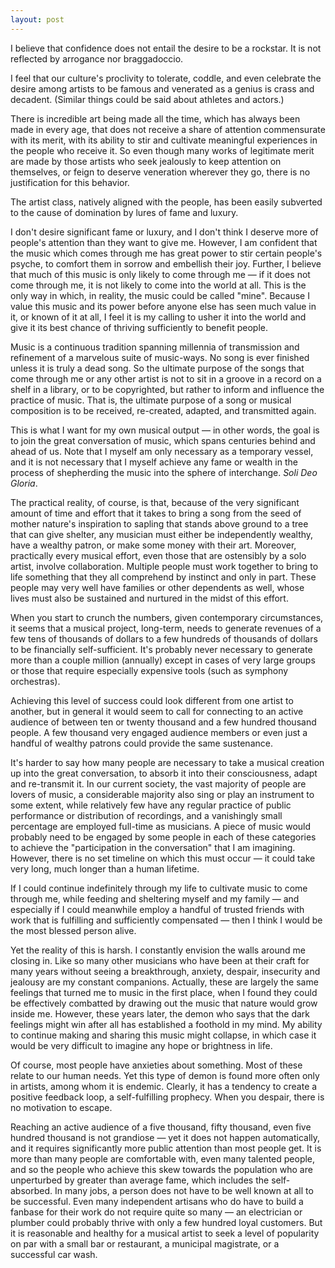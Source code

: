```yaml
---
layout: post
---
```


I believe that confidence does not entail the desire to be a rockstar. It is not
reflected by arrogance nor braggadoccio.

I feel that our culture's proclivity to tolerate, coddle, and even celebrate 
the desire among artists to be famous and venerated as a genius is crass and
decadent. (Similar things could be said about athletes and actors.)

There is incredible art being made all the time,
which has always been made in every age, that does not receive a share of 
attention commensurate with its merit, with its ability to stir and cultivate
meaningful experiences in the people who receive it. So even though many works
of legitimate merit are made by those artists who seek jealously to keep 
attention on themselves, or feign to deserve veneration wherever they go,
there is no justification for this behavior.

The artist class, natively aligned with the people, has been easily subverted to
the cause of domination by lures of fame and luxury.

I don't desire significant fame or luxury, and I don't think I deserve more of
people's attention than they want to give me. However, I am confident that the
music which comes through me has great power to stir certain people's psyche, to
comfort them in sorrow and embellish their joy. Further, I believe that much of
this music is only likely to come through me — if it does not come through me,
it is not likely to come into the world at all. This is the only way in which,
in reality, the music could be called "mine". Because I value this music and its
power before anyone else has seen much value in it, or known of it at all, I 
feel it is my calling to usher it into the world and give it its best chance of
thriving sufficiently to benefit people.

Music is a continuous tradition spanning millennia of transmission and 
refinement of a marvelous suite of music-ways. No song is ever finished unless
it is truly a dead song. So the ultimate purpose of the songs that come through
me or any other artist is not to sit in a groove in a record on a shelf in a 
library, or to be copyrighted, but rather to inform and influence the practice 
of music. That is, the ultimate purpose of a song or musical composition is to 
be received, re-created, adapted, and transmitted again.

This is what I want for my own musical output — in other words, the goal is to
join the great conversation of music, which spans centuries behind and ahead of
us. Note that I myself am only necessary as a temporary vessel, and it is not 
necessary that I myself achieve any fame or wealth in the process of shepherding
the music into the sphere of interchange. *Soli Deo Gloria*.

The practical reality, of course, is that, because of the very significant 
amount of time and effort that it takes to bring a song from the seed of mother
nature's inspiration to sapling that stands above ground to a tree that can give
shelter, any musician must either be independently wealthy, have a wealthy 
patron, or make some money with their art. Moreover, practically every musical 
effort, even those that are ostensibly by a solo artist, involve collaboration.
Multiple people must work together to bring to life something that they all
comprehend by instinct and only in part. These people may very well have 
families or other dependents as well, whose lives must also be sustained and
nurtured in the midst of this effort.

When you start to crunch the numbers, given contemporary circumstances, it seems
that a musical project, long-term, needs to generate revenues of a few tens of
thousands of dollars to a few hundreds of thousands of dollars to be financially
self-sufficient. It's probably never necessary to generate more than a couple
million (annually) except in cases of very large groups or those that require
especially expensive tools (such as symphony orchestras).

Achieving this level of success could look different from one artist to another,
but in general it would seem to call for connecting to an active audience of
between ten or twenty thousand and a few hundred thousand people. A few thousand
very engaged audience members or even just a handful of wealthy patrons could
provide the same sustenance.

It's harder to say how many people are necessary to take a musical creation up
into the great conversation, to absorb it into their consciousness, adapt and
re-transmit it. In our current society, the vast majority of people are lovers 
of music, a considerable majority also sing or play an instrument to some
extent, while relatively few have any regular practice of public performance
or distribution of recordings, and a vanishingly small percentage are employed
full-time as musicians. A piece of music would probably need to be engaged by
some people in each of these categories to achieve the "participation in the 
conversation" that I am imagining. However, there is no set timeline on which
this must occur — it could take very long, much longer than a human lifetime.

If I could continue indefinitely through my life to cultivate music to come
through me, while feeding and sheltering myself and my family — and especially 
if I could meanwhile employ a handful of trusted friends with work that is 
fulfilling and sufficiently compensated — then I think I would be the most 
blessed person alive.

Yet the reality of this is harsh. I constantly envision the walls around me
closing in. Like so many other musicians who have been at their craft for many
years without seeing a breakthrough, anxiety, despair, insecurity and jealousy
are my constant companions. Actually, these are largely the same feelings that
turned me to music in the first place, when I found they could be effectively
combatted by drawing out the music that nature would grow inside me. However,
these years later, the demon who says that the dark feelings might win after all
has established a foothold in my mind. My ability to continue making and sharing
this music might collapse, in which case it would be very difficult to imagine
any hope or brightness in life.

Of course, most people have anxieties about something. Most of these relate to
our human needs. Yet this type of demon is found more often only in artists,
among whom it is endemic. Clearly, it has a tendency to create a positive 
feedback loop, a self-fulfilling prophecy. When you despair, there is no 
motivation to escape.

Reaching an active audience of a five thousand, fifty thousand, even five
hundred thousand is not grandiose — yet it does not happen automatically, and
it requires significantly more public attention than most people get. It is more
than many people are comfortable with, even many talented people, and so the 
people who achieve this skew towards the population who are unperturbed by 
greater than average fame, which includes the self-absorbed. In many jobs, a
person does not have to be well known at all to be successful. Even many 
independent artisans who do have to build a fanbase for their work do not 
require quite so many — an electrician or plumber could probably thrive with
only a few hundred loyal customers. But it is reasonable and healthy for a 
musical artist to seek a level of popularity on par with a small bar or
restaurant, a municipal magistrate, or a successful car wash.
